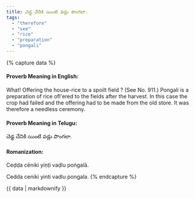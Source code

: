 ```yaml
---
title: చెడ్డ చేనికి యింటి వడ్లు పొంగలా.
tags:
  - "therefore"
  - "see"
  - "rice"
  - "preparation"
  - "pongali"
---
```


{% capture data %}
#### Proverb Meaning in English:
What! Offering the house-rice to a spoilt field ?
(See No. 911.)
Pongali is a preparation of rice ofl'ered to the fields after the harvest. In this case the crop had failed and the offering had to be made from the old store. It was therefore a needless ceremony.

#### Proverb Meaning in Telugu:
చెడ్డ చేనికి యింటి వడ్లు పొంగలా.

#### Romanization:
Ceḍḍa cēniki yiṇṭi vaḍlu poṅgalā.

Cedda ceniki yinti vadlu pongala.
{% endcapture %}

{{ data | markdownify }}

